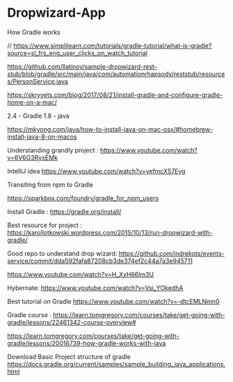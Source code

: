 # Dropwizard-App
How Gradle works

// https://www.simplilearn.com/tutorials/gradle-tutorial/what-is-gradle?source=sl_frs_eng_user_clicks_on_watch_tutorial


https://github.com/llatinov/sample-dropwizard-rest-stub/blob/gradle/src/main/java/com/automationrhapsody/reststub/resources/PersonService.java



https://skryvets.com/blog/2017/08/21/install-gradle-and-configure-gradle-home-on-a-mac/


2.4 - Gradle
1.8 - java


https://mkyong.com/java/how-to-install-java-on-mac-osx/#homebrew-install-java-8-on-macos


Understanding grandly project : https://www.youtube.com/watch?v=6V6G3RyxEMk


IntelliJ idea https://www.youtube.com/watch?v=yefmcX57Eyg


Transiting from npm to Gradle

https://sparkbox.com/foundry/gradle_for_npm_users

Install Gradle : https://gradle.org/install/



Best resource for project : https://karollotkowski.wordpress.com/2015/10/13/run-dropwizard-with-gradle/



Good repo to understand drop wizard: https://github.com/indrekots/events-service/commit/dda592fafa87208cb3de374ef2c44a7a3e945711


https://www.youtube.com/watch?v=H_XxH66lm3U



Hybernate: https://www.youtube.com/watch?v=Vsi_YOkedhA


Best tutorial on Gradle
https://www.youtube.com/watch?v=-dtcEMLNmn0


Gradle course : https://learn.tomgregory.com/courses/take/get-going-with-gradle/lessons/22461342-course-overview#


https://learn.tomgregory.com/courses/take/get-going-with-gradle/lessons/20016739-how-gradle-works-with-java

Download Basic Project structure of gradle
https://docs.gradle.org/current/samples/sample_building_java_applications.html